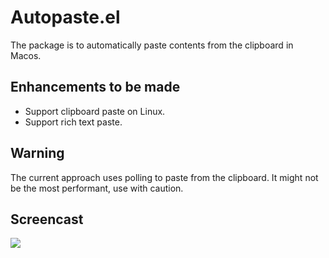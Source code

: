 # Autopaste.el

The package is to automatically paste contents from the clipboard in Macos.

## Enhancements to be made
- Support clipboard paste on Linux.
- Support rich text paste.

## Warning
The current approach uses polling to paste from the clipboard. It might not be the most performant, use with caution.

## Screencast
![](./autopaste_demo.gif)

